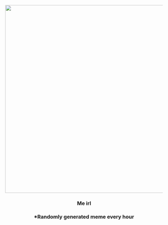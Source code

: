 <p align="center">
        <img src="https://i.redd.it/zd62a1s5eyo81.png" width="600" height="600">
        </p>
        <h3 align="center">Me irl</h3>
        <h3 align="center">*Randomly generated meme every hour</h3>
    